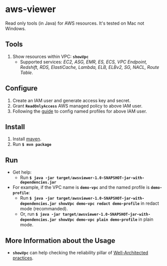 # aws-viewer
Read only tools (in Java) for AWS resources. It's tested on Mac not Windows.

## Tools
1. Show resources within VPC: **`showVpc`**
	- Supported services: *EC2, ASG, EMR, ES, ECS, VPC Endpoint, Redshift, RDS, ElastiCache, Lambda, ELB, ELBv2, SG, NACL, Route Table*.

## Configure
1. Create an IAM user and generate access key and secret.
2. Grant **`ReadOnlyAccess`** AWS managed policy to above IAM user. 
3. Following the [guide](https://docs.aws.amazon.com/cli/latest/userguide/cli-configure-profiles.html) to config named profiles for above IAM user.

## Install
1. Install [maven](https://maven.apache.org/install.html).
2. Run **`$ mvn package`**

## Run
+ Get help:
	- Run **`$ java -jar target/awsviewer-1.0-SNAPSHOT-jar-with-dependencies.jar`**
+ For example, if the VPC name is **`demo-vpc`** and the named profile is **`demo-profile`**:
	- Run **`$ java -jar target/awsviewer-1.0-SNAPSHOT-jar-with-dependencies.jar showVpc demo-vpc redact demo-profile`** in redact mode (recommanded).
 	- Or, run **`$ java -jar target/awsviewer-1.0-SNAPSHOT-jar-with-dependencies.jar showVpc demo-vpc plain demo-profile`** in plain mode.

## More Information about the Usage
+ **`showVpc`** can help checking the reliability pillar of [Well-Architected practices](https://aws.amazon.com/architecture/well-architected/).
